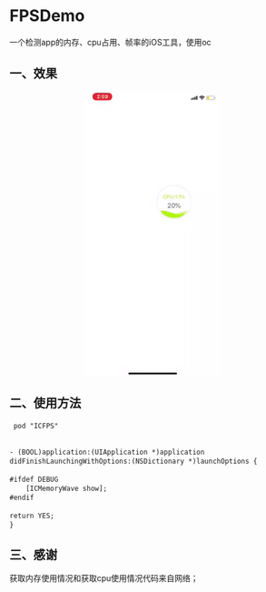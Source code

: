# FPSDemo
一个检测app的内存、cpu占用、帧率的iOS工具，使用oc


## 一、效果
<p align="center" >
<img src="Video/1529650813572968.gif" alt="FPSDemo" title="FPSDemo">
</p>

## 二、使用方法
```
 pod "ICFPS"
 
 ```
```
- (BOOL)application:(UIApplication *)application didFinishLaunchingWithOptions:(NSDictionary *)launchOptions {

#ifdef DEBUG
    [ICMemoryWave show];
#endif

return YES;
}
```
## 三、感谢
 获取内存使用情况和获取cpu使用情况代码来自网络；

